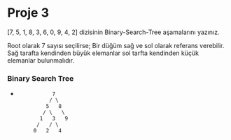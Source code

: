 # Proje 3
[7, 5, 1, 8, 3, 6, 0, 9, 4, 2] dizisinin Binary-Search-Tree aşamalarını yazınız.


Root olarak 7 sayısı seçilirse;
Bir düğüm sağ ve sol olarak referans verebilir. Sağ tarafta kendinden büyük elemanlar sol tarfta kendinden küçük elemanlar bulunmalıdır.

### Binary Search Tree

   -                7
                   / \
                  5   8
                 / \   \
                1   3   9
               /   / \
              0   2   4